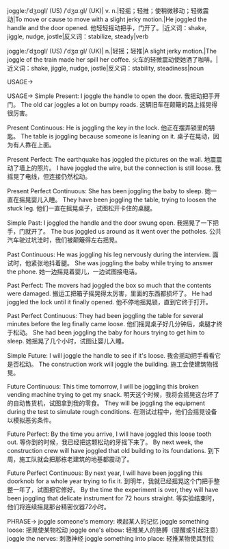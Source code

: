 joggle:/ˈdʒɒɡl/ (US) /ˈdʒɑːɡl/ (UK)| v. n.|轻摇；轻推；使稍微移动；轻微震动|To move or cause to move with a slight jerky motion.|He joggled the handle and the door opened. 他轻轻摇动把手，门开了。|近义词：shake, jiggle, nudge, jostle|反义词：stabilize, steady|verb

joggle:/ˈdʒɒɡl/ (US) /ˈdʒɑːɡl/ (UK)| n.|轻摇；轻推|A slight jerky motion.|The joggle of the train made her spill her coffee. 火车的轻微震动使她洒了咖啡。|近义词：shake, jiggle, nudge, jostle|反义词：stability, steadiness|noun


USAGE->

USAGE->
Simple Present:
I joggle the handle to open the door. 我摇动把手开门。
The old car joggles a lot on bumpy roads. 这辆旧车在颠簸的路上摇晃得很厉害。

Present Continuous:
He is joggling the key in the lock. 他正在摆弄锁里的钥匙。
The table is joggling because someone is leaning on it. 桌子在晃动，因为有人靠在上面。

Present Perfect:
The earthquake has joggled the pictures on the wall. 地震震动了墙上的照片。
I have joggled the wire, but the connection is still loose. 我摇晃了电线，但连接仍然松动。

Present Perfect Continuous:
She has been joggling the baby to sleep. 她一直在摇晃婴儿入睡。
They have been joggling the table, trying to loosen the stuck leg. 他们一直在摇晃桌子，试图松开卡住的桌腿。

Simple Past:
I joggled the handle and the door swung open. 我摇晃了一下把手，门就开了。
The bus joggled us around as it went over the potholes. 公共汽车驶过坑洼时，我们被颠簸得左右摇晃。

Past Continuous:
He was joggling his leg nervously during the interview. 面试时，他紧张地抖着腿。
She was joggling the baby while trying to answer the phone. 她一边摇晃着婴儿，一边试图接电话。

Past Perfect:
The movers had joggled the box so much that the contents were damaged. 搬运工把箱子摇晃得太厉害，里面的东西都损坏了。
He had joggled the lock until it finally opened. 他不停地摇晃锁，直到它终于打开。

Past Perfect Continuous:
They had been joggling the table for several minutes before the leg finally came loose. 他们摇晃桌子好几分钟后，桌腿才终于松动。
She had been joggling the baby for hours trying to get him to sleep. 她摇晃了几个小时，试图让婴儿入睡。


Simple Future:
I will joggle the handle to see if it's loose. 我会摇动把手看看它是否松动。
The construction work will joggle the building. 施工会使建筑物摇晃。

Future Continuous:
This time tomorrow, I will be joggling this broken vending machine trying to get my snack. 明天这个时候，我将会摇晃这台坏了的自动售货机，试图拿到我的零食。
They will be joggling the equipment during the test to simulate rough conditions. 在测试过程中，他们会摇晃设备以模拟恶劣条件。

Future Perfect:
By the time you arrive, I will have joggled this loose tooth out. 等你到的时候，我已经把这颗松动的牙摇下来了。
By next week, the construction crew will have joggled that old building to its foundations. 到下周，施工队就会把那栋老建筑的地基都震动了。


Future Perfect Continuous:
By next year, I will have been joggling this doorknob for a whole year trying to fix it. 到明年，我就已经摇晃这个门把手整整一年了，试图把它修好。
By the time the experiment is over, they will have been joggling that delicate instrument for 72 hours straight. 等实验结束时，他们将连续摇晃那台精密仪器72小时。


PHRASE->
joggle someone's memory: 唤起某人的记忆
joggle something loose: 摇晃使某物松动
joggle one's elbow: 轻推某人的胳膊（提醒或引起注意）
joggle the nerves: 刺激神经
joggle something into place: 轻推某物使其到位
